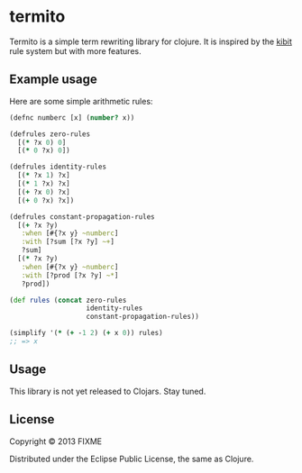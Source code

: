 # termito

Termito is a simple term rewriting library for clojure. It is inspired
by the [kibit](https://github.com/jonase/kibit) rule system but with
more features.

## Example usage

Here are some simple arithmetic rules:

```clojure
(defnc numberc [x] (number? x))

(defrules zero-rules
  [(* ?x 0) 0]
  [(* 0 ?x) 0])

(defrules identity-rules
  [(* ?x 1) ?x]
  [(* 1 ?x) ?x]
  [(+ ?x 0) ?x]
  [(+ 0 ?x) ?x])

(defrules constant-propagation-rules
  [(+ ?x ?y)
   :when [#{?x y} ~numberc]
   :with [?sum [?x ?y] ~+]
   ?sum]
  [(* ?x ?y)
   :when [#{?x y} ~numberc]
   :with [?prod [?x ?y] ~*]
   ?prod])

(def rules (concat zero-rules 
                   identity-rules 
                   constant-propagation-rules))

(simplify '(* (+ -1 2) (+ x 0)) rules)
;; => x
```

## Usage

This library is not yet released to Clojars. Stay tuned.

## License

Copyright © 2013 FIXME

Distributed under the Eclipse Public License, the same as Clojure.
